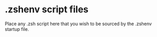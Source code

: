 # .zshenv script files
Place any .zsh script here that you wish to be sourced by the .zshenv startup file.
